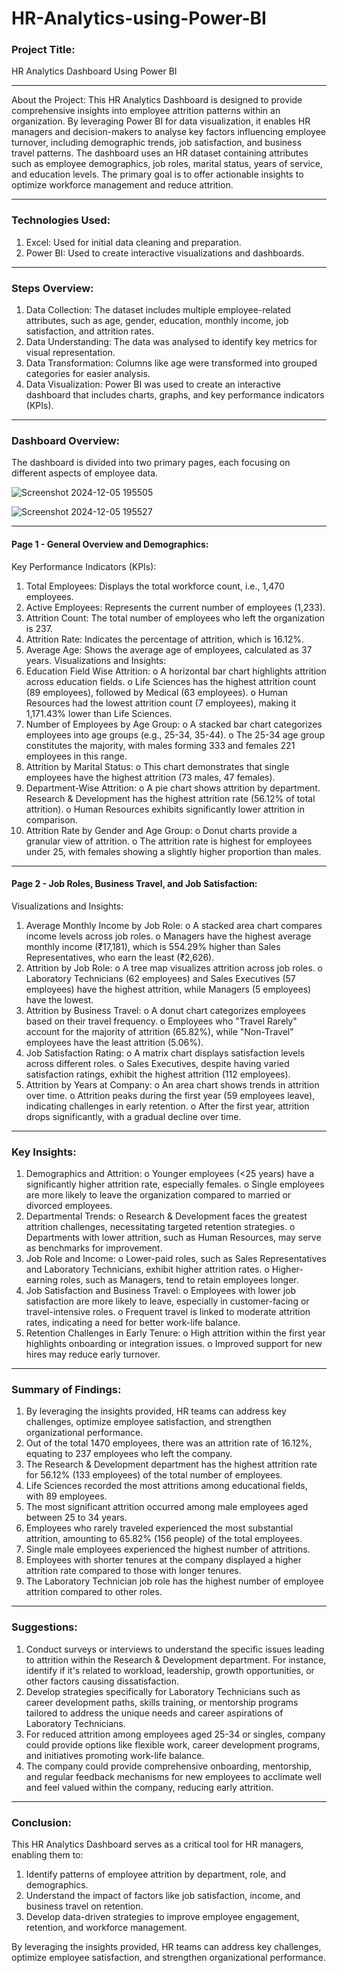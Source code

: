 # HR-Analytics-using-Power-BI
 
### Project Title:
HR Analytics Dashboard Using Power BI
________________________________________
About the Project:
This HR Analytics Dashboard is designed to provide comprehensive insights into employee attrition patterns within an organization. By leveraging Power BI for data visualization, it enables HR managers and decision-makers to analyse key factors influencing employee turnover, including demographic trends, job satisfaction, and business travel patterns. The dashboard uses an HR dataset containing attributes such as employee demographics, job roles, marital status, years of service, and education levels.
The primary goal is to offer actionable insights to optimize workforce management and reduce attrition.
________________________________________
### Technologies Used:
1.	Excel: Used for initial data cleaning and preparation.
2.	Power BI: Used to create interactive visualizations and dashboards.
________________________________________
### Steps Overview:
1.	Data Collection: The dataset includes multiple employee-related attributes, such as age, gender, education, monthly income, job satisfaction, and attrition rates.
2.	Data Understanding: The data was analysed to identify key metrics for visual representation.
3.	Data Transformation: Columns like age were transformed into grouped categories for easier analysis.
4.	Data Visualization: Power BI was used to create an interactive dashboard that includes charts, graphs, and key performance indicators (KPIs).
________________________________________
### Dashboard Overview:
The dashboard is divided into two primary pages, each focusing on different aspects of employee data.
 
![Screenshot 2024-12-05 195505](https://github.com/user-attachments/assets/c8cd942d-eb3e-4a8c-96a3-e34aa1c02f2e)
 
![Screenshot 2024-12-05 195527](https://github.com/user-attachments/assets/66ba3291-3031-4544-a8da-f1a6cc757c22)
 
________________________________________


#### Page 1 - General Overview and Demographics:
Key Performance Indicators (KPIs):
1.	Total Employees: Displays the total workforce count, i.e., 1,470 employees.
2.	Active Employees: Represents the current number of employees (1,233).
3.	Attrition Count: The total number of employees who left the organization is 237.
4.	Attrition Rate: Indicates the percentage of attrition, which is 16.12%.
5.	Average Age: Shows the average age of employees, calculated as 37 years.
Visualizations and Insights:
1.	Education Field Wise Attrition:
o	A horizontal bar chart highlights attrition across education fields.
o	Life Sciences has the highest attrition count (89 employees), followed by Medical (63 employees).
o	Human Resources had the lowest attrition count (7 employees), making it 1,171.43% lower than Life Sciences.
2.	Number of Employees by Age Group:
o	A stacked bar chart categorizes employees into age groups (e.g., 25-34, 35-44).
o	The 25-34 age group constitutes the majority, with males forming 333 and females 221 employees in this range.
3.	Attrition by Marital Status:
o	This chart demonstrates that single employees have the highest attrition (73 males, 47 females).
4.	Department-Wise Attrition:
o	A pie chart shows attrition by department. Research & Development has the highest attrition rate (56.12% of total attrition).
o	Human Resources exhibits significantly lower attrition in comparison.
5.	Attrition Rate by Gender and Age Group:
o	Donut charts provide a granular view of attrition.
o	The attrition rate is highest for employees under 25, with females showing a slightly higher proportion than males.
________________________________________



#### Page 2 - Job Roles, Business Travel, and Job Satisfaction:
Visualizations and Insights:
1.	Average Monthly Income by Job Role:
o	A stacked area chart compares income levels across job roles.
o	Managers have the highest average monthly income (₹17,181), which is 554.29% higher than Sales Representatives, who earn the least (₹2,626).
2.	Attrition by Job Role:
o	A tree map visualizes attrition across job roles.
o	Laboratory Technicians (62 employees) and Sales Executives (57 employees) have the highest attrition, while Managers (5 employees) have the lowest.
3.	Attrition by Business Travel:
o	A donut chart categorizes employees based on their travel frequency.
o	Employees who "Travel Rarely" account for the majority of attrition (65.82%), while "Non-Travel" employees have the least attrition (5.06%).
4.	Job Satisfaction Rating:
o	A matrix chart displays satisfaction levels across different roles.
o	Sales Executives, despite having varied satisfaction ratings, exhibit the highest attrition (112 employees).
5.	Attrition by Years at Company:
o	An area chart shows trends in attrition over time.
o	Attrition peaks during the first year (59 employees leave), indicating challenges in early retention.
o	After the first year, attrition drops significantly, with a gradual decline over time.
________________________________________
### Key Insights:
1.	Demographics and Attrition:
o	Younger employees (<25 years) have a significantly higher attrition rate, especially females.
o	Single employees are more likely to leave the organization compared to married or divorced employees.
2.	Departmental Trends:
o	Research & Development faces the greatest attrition challenges, necessitating targeted retention strategies.
o	Departments with lower attrition, such as Human Resources, may serve as benchmarks for improvement.
3.	Job Role and Income:
o	Lower-paid roles, such as Sales Representatives and Laboratory Technicians, exhibit higher attrition rates.
o	Higher-earning roles, such as Managers, tend to retain employees longer.
4.	Job Satisfaction and Business Travel:
o	Employees with lower job satisfaction are more likely to leave, especially in customer-facing or travel-intensive roles.
o	Frequent travel is linked to moderate attrition rates, indicating a need for better work-life balance.
5.	Retention Challenges in Early Tenure:
o	High attrition within the first year highlights onboarding or integration issues.
o	Improved support for new hires may reduce early turnover.
________________________________________
### Summary of Findings:
1.	By leveraging the insights provided, HR teams can address key challenges, optimize employee satisfaction, and strengthen organizational performance.
2.	Out of the total 1470 employees, there was an attrition rate of 16.12%, equating to 237 employees who left the company.
3.	The Research & Development department has the highest attrition rate for 56.12% (133 employees) of the total number of employees.
4.	Life Sciences recorded the most attritions among educational fields, with 89 employees.
5.	The most significant attrition occurred among male employees aged between 25 to 34 years.
6.	Employees who rarely traveled experienced the most substantial attrition, amounting to 65.82% (156 people) of the total employees.
7.	Single male employees experienced the highest number of attritions.
8.	Employees with shorter tenures at the company displayed a higher attrition rate compared to those with longer tenures.
9.	The Laboratory Technician job role has the highest number of employee attrition compared to other roles.
________________________________________

### Suggestions:
1.	Conduct surveys or interviews to understand the specific issues leading to attrition within the Research & Development department. For instance, identify if it's related to workload, leadership, growth opportunities, or other factors causing dissatisfaction.
2.	Develop strategies specifically for Laboratory Technicians such as career development paths, skills training, or mentorship programs tailored to address the unique needs and career aspirations of Laboratory Technicians.
3.	For reduced attrition among employees aged 25-34 or singles, company could provide options like flexible work, career development programs, and initiatives promoting work-life balance.
4.	The company could provide comprehensive onboarding, mentorship, and regular feedback mechanisms for new employees to acclimate well and feel valued within the company, reducing early attrition.

________________________________________

### Conclusion:
This HR Analytics Dashboard serves as a critical tool for HR managers, enabling them to:
1.	Identify patterns of employee attrition by department, role, and demographics.
2.	Understand the impact of factors like job satisfaction, income, and business travel on retention.
3.	Develop data-driven strategies to improve employee engagement, retention, and workforce management.
 
By leveraging the insights provided, HR teams can address key challenges, optimize employee satisfaction, and strengthen organizational performance.
